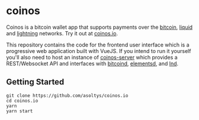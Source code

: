 # coinos
Coinos is a bitcoin wallet app that supports payments over the <a href="https://bitcoin.org">bitcoin</a>, <a href="https://blockstream.com/liquid/">liquid</a> and <a href="http://lightning.network/">lightning</a> networks. Try it out at <a href="https://coinos.io/">coinos.io</a>.

This repository contains the code for the frontend user interface which is a progressive web application built with VueJS. If you intend to run it yourself you'll also need to host an instance of <a href="https://github.com/asoltys/coinos-server">coinos-server</a> which provides a REST/Websocket API and interfaces with <a href="https://github.com/bitcoin/bitcoin">bitcoind</a>, <a href="https://github.com/ElementsProject/elements">elementsd</a>, and <a href="https://github.com/lightningnetwork/lnd">lnd</a>.

## Getting Started

    git clone https://github.com/asoltys/coinos.io
    cd coinos.io
    yarn
    yarn start
